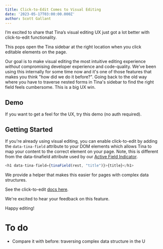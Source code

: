 ```yaml
---
title: Click-to-Edit Comes to Visual Editing
date: '2023-05-17T03:00:00.000Z'
author: Scott Gallant
---
```


I’m excited to share that Tina’s visual editing UX just got a lot better with click-to-edit functionality.

This pops open the Tina sidebar at the right location when you click editable elements on the page.  

<Youtube embedSrc="https://www.youtube.com/embed/Yoh2c5RUTiY" />

Our goal is to make visual editing the most intuitive editing experience *without* compromising developer experience and code-quality.  We've been using this internally for some time now and it's one of those features that makes you think "how did we do it before?".   Going back to the old way where you have to traverse nested forms in Tina's sidebar to find the right field feels cumbersome.  This is a big UX win.

## Demo

If you want to get a feel for the UX, try this demo (no auth required). 

<Callout title="" description="" url="https://quick-edit-demo.vercel.app/admin" buttonText="Demo" />

## Getting Started

If you're already using visual editing, you can enable click-to-edit by adding the `data-tina-field` attribute to your DOM elements which allows Tina to map your content to the correct element on your page.  Note, this is different from the data-tinafield attribute used by our [Active Field Indicator](https://tina.io/docs/editing/active-field-indicator/).

```javascript
<h1 data-tina-field={tinaField(rest, "title")}>{title}</h1>
```

We provide a helper that makes this easier for pages with complex data structures.

See the click-to-edit [docs here](/docs/editing/click-to-edit).

We're excited to hear your feedback on this feature. 

Happy editing!

# To do

* Compare it with before: traversing complex data structure in the U
